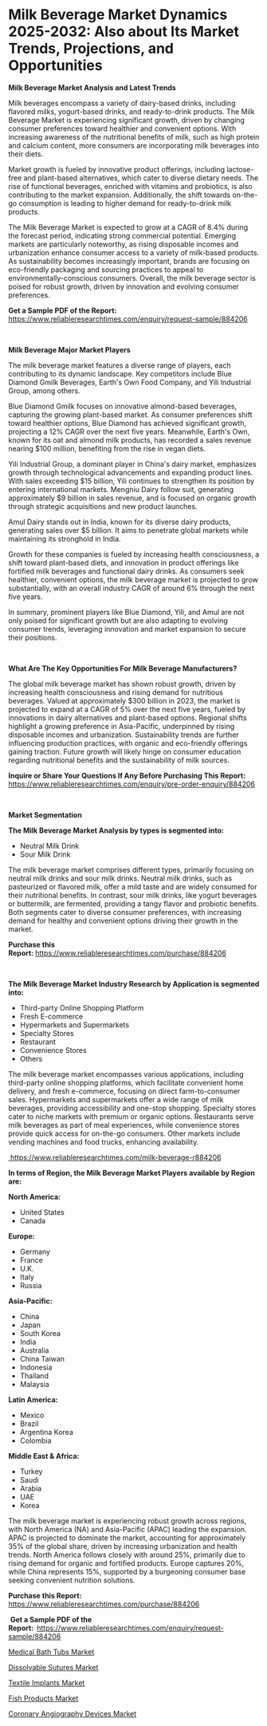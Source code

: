 <p><h1>Milk Beverage Market Dynamics 2025-2032: Also about Its Market Trends, Projections, and Opportunities</h1></p><p><strong>Milk Beverage Market Analysis and Latest Trends</strong></p>
<p><p>Milk beverages encompass a variety of dairy-based drinks, including flavored milks, yogurt-based drinks, and ready-to-drink products. The Milk Beverage Market is experiencing significant growth, driven by changing consumer preferences toward healthier and convenient options. With increasing awareness of the nutritional benefits of milk, such as high protein and calcium content, more consumers are incorporating milk beverages into their diets.</p><p>Market growth is fueled by innovative product offerings, including lactose-free and plant-based alternatives, which cater to diverse dietary needs. The rise of functional beverages, enriched with vitamins and probiotics, is also contributing to the market expansion. Additionally, the shift towards on-the-go consumption is leading to higher demand for ready-to-drink milk products.</p><p>The Milk Beverage Market is expected to grow at a CAGR of 8.4% during the forecast period, indicating strong commercial potential. Emerging markets are particularly noteworthy, as rising disposable incomes and urbanization enhance consumer access to a variety of milk-based products. As sustainability becomes increasingly important, brands are focusing on eco-friendly packaging and sourcing practices to appeal to environmentally-conscious consumers. Overall, the milk beverage sector is poised for robust growth, driven by innovation and evolving consumer preferences.</p></p>
<p><strong>Get a Sample PDF of the Report:&nbsp;</strong> <a href="https://www.reliableresearchtimes.com/enquiry/request-sample/884206?utm_campaign=3002&utm_medium=2&utm_source=Github&utm_content=ia&utm_term=07042025&utm_id=milk-beverage">https://www.reliableresearchtimes.com/enquiry/request-sample/884206</a></p>
<p>&nbsp;</p>
<p><strong>Milk Beverage Major Market Players</strong></p>
<p><p>The milk beverage market features a diverse range of players, each contributing to its dynamic landscape. Key competitors include Blue Diamond Gmilk Beverages, Earth's Own Food Company, and Yili Industrial Group, among others. </p><p>Blue Diamond Gmilk focuses on innovative almond-based beverages, capturing the growing plant-based market. As consumer preferences shift toward healthier options, Blue Diamond has achieved significant growth, projecting a 12% CAGR over the next five years. Meanwhile, Earth's Own, known for its oat and almond milk products, has recorded a sales revenue nearing $100 million, benefiting from the rise in vegan diets.</p><p>Yili Industrial Group, a dominant player in China's dairy market, emphasizes growth through technological advancements and expanding product lines. With sales exceeding $15 billion, Yili continues to strengthen its position by entering international markets. Mengniu Dairy follow suit, generating approximately $9 billion in sales revenue, and is focused on organic growth through strategic acquisitions and new product launches.</p><p>Amul Dairy stands out in India, known for its diverse dairy products, generating sales over $5 billion. It aims to penetrate global markets while maintaining its stronghold in India.</p><p>Growth for these companies is fueled by increasing health consciousness, a shift toward plant-based diets, and innovation in product offerings like fortified milk beverages and functional dairy drinks. As consumers seek healthier, convenient options, the milk beverage market is projected to grow substantially, with an overall industry CAGR of around 6% through the next five years.</p><p>In summary, prominent players like Blue Diamond, Yili, and Amul are not only poised for significant growth but are also adapting to evolving consumer trends, leveraging innovation and market expansion to secure their positions.</p></p>
<p>&nbsp;</p>
<p><strong>What Are The Key Opportunities For Milk Beverage Manufacturers?</strong></p>
<p><p>The global milk beverage market has shown robust growth, driven by increasing health consciousness and rising demand for nutritious beverages. Valued at approximately $300 billion in 2023, the market is projected to expand at a CAGR of 5% over the next five years, fueled by innovations in dairy alternatives and plant-based options. Regional shifts highlight a growing preference in Asia-Pacific, underpinned by rising disposable incomes and urbanization. Sustainability trends are further influencing production practices, with organic and eco-friendly offerings gaining traction. Future growth will likely hinge on consumer education regarding nutritional benefits and the sustainability of milk sources.</p></p>
<p><strong>Inquire or Share Your Questions If Any Before Purchasing This Report:</strong> <a href="https://www.reliableresearchtimes.com/enquiry/pre-order-enquiry/884206?utm_campaign=3002&utm_medium=2&utm_source=Github&utm_content=ia&utm_term=07042025&utm_id=milk-beverage">https://www.reliableresearchtimes.com/enquiry/pre-order-enquiry/884206</a></p>
<p>&nbsp;</p>
<p><strong>Market Segmentation</strong></p>
<p><strong>The Milk Beverage Market Analysis by types is segmented into:</strong></p>
<p><ul><li>Neutral Milk Drink</li><li>Sour Milk Drink</li></ul></p>
<p><p>The milk beverage market comprises different types, primarily focusing on neutral milk drinks and sour milk drinks. Neutral milk drinks, such as pasteurized or flavored milk, offer a mild taste and are widely consumed for their nutritional benefits. In contrast, sour milk drinks, like yogurt beverages or buttermilk, are fermented, providing a tangy flavor and probiotic benefits. Both segments cater to diverse consumer preferences, with increasing demand for healthy and convenient options driving their growth in the market.</p></p>
<p><strong>Purchase this Report:&nbsp;</strong><a href="https://www.reliableresearchtimes.com/purchase/884206?utm_campaign=3002&utm_medium=2&utm_source=Github&utm_content=ia&utm_term=07042025&utm_id=milk-beverage">https://www.reliableresearchtimes.com/purchase/884206</a></p>
<p>&nbsp;</p>
<p><strong>The Milk Beverage Market Industry Research by Application is segmented into:</strong></p>
<p><ul><li>Third-party Online Shopping Platform</li><li>Fresh E-commerce</li><li>Hypermarkets and Supermarkets</li><li>Specialty Stores</li><li>Restaurant</li><li>Convenience Stores</li><li>Others</li></ul></p>
<p><p>The milk beverage market encompasses various applications, including third-party online shopping platforms, which facilitate convenient home delivery, and fresh e-commerce, focusing on direct farm-to-consumer sales. Hypermarkets and supermarkets offer a wide range of milk beverages, providing accessibility and one-stop shopping. Specialty stores cater to niche markets with premium or organic options. Restaurants serve milk beverages as part of meal experiences, while convenience stores provide quick access for on-the-go consumers. Other markets include vending machines and food trucks, enhancing availability.</p></p>
<p><a href="https://www.reliableresearchtimes.com/milk-beverage-r884206?utm_campaign=3002&utm_medium=2&utm_source=Github&utm_content=ia&utm_term=07042025&utm_id=milk-beverage">&nbsp;https://www.reliableresearchtimes.com/milk-beverage-r884206</a></p>
<p><strong>In terms of Region, the Milk Beverage Market Players available by Region are:</strong></p>
<p>
    <p> <strong> North America: </strong>
        <ul>
            <li>United States</li>
            <li>Canada</li>
        </ul>
        </p> 
    <p> <strong> Europe: </strong>
        <ul>
            <li>Germany</li>
            <li>France</li>
            <li>U.K.</li>
            <li>Italy</li>
            <li>Russia</li>
        </ul>
        </p> 
    <p> <strong> Asia-Pacific: </strong>
        <ul>
            <li>China</li>
            <li>Japan</li>
            <li>South Korea</li>
            <li>India</li>
            <li>Australia</li>
            <li>China Taiwan</li>
            <li>Indonesia</li>
            <li>Thailand</li>
            <li>Malaysia</li>
        </ul>
        </p> 
    <p> <strong> Latin America: </strong>
        <ul>
            <li>Mexico</li>
            <li>Brazil</li>
            <li>Argentina Korea</li>
            <li>Colombia</li>
        </ul>
        </p> 
    <p> <strong> Middle East & Africa: </strong>
        <ul>
            <li>Turkey</li>
            <li>Saudi</li>
            <li>Arabia</li>
            <li>UAE</li>
            <li>Korea</li>
        </ul>
    </p>
    </p>
<p><p>The milk beverage market is experiencing robust growth across regions, with North America (NA) and Asia-Pacific (APAC) leading the expansion. APAC is projected to dominate the market, accounting for approximately 35% of the global share, driven by increasing urbanization and health trends. North America follows closely with around 25%, primarily due to rising demand for organic and fortified products. Europe captures 20%, while China represents 15%, supported by a burgeoning consumer base seeking convenient nutrition solutions.</p></p>
<p><strong>Purchase this Report: </strong><a href="https://www.reliableresearchtimes.com/purchase/884206?utm_campaign=3002&utm_medium=2&utm_source=Github&utm_content=ia&utm_term=07042025&utm_id=milk-beverage">https://www.reliableresearchtimes.com/purchase/884206</a></p>
<p>&nbsp;<strong>Get a Sample PDF of the Report:&nbsp;&nbsp;</strong><a href="https://www.reliableresearchtimes.com/enquiry/request-sample/884206?utm_campaign=3002&utm_medium=2&utm_source=Github&utm_content=ia&utm_term=07042025&utm_id=milk-beverage">https://www.reliableresearchtimes.com/enquiry/request-sample/884206</a></p>
<p><strong></strong></p>
<p><p><a href="https://www.linkedin.com/pulse/expert-analysis-medical-bath-tubs-market-dynamics-expected-zvrdc?utm_campaign=3002&utm_medium=2&utm_source=Github&utm_content=ia&utm_term=07042025&utm_id=milk-beverage">Medical Bath Tubs Market</a></p><p><a href="https://www.linkedin.com/pulse/dissolvable-sutures-market-growth-study-highlights-potential-4j2lc?utm_campaign=3002&utm_medium=2&utm_source=Github&utm_content=ia&utm_term=07042025&utm_id=milk-beverage">Dissolvable Sutures Market</a></p><p><a href="https://www.linkedin.com/pulse/revenue-forecast-textile-implants-industry-72-cagr-from-ahxec?utm_campaign=3002&utm_medium=2&utm_source=Github&utm_content=ia&utm_term=07042025&utm_id=milk-beverage">Textile Implants Market</a></p><p><a href="https://github.com/guinoopandam/Market-Research-Report-List-1/blob/main/fish-products-market.md?utm_campaign=3002&utm_medium=2&utm_source=Github&utm_content=ia&utm_term=07042025&utm_id=milk-beverage">Fish Products Market</a></p><p><a href="https://www.linkedin.com/pulse/examining-ups-downs-coronary-angiography-devices-market-size-jaifc?utm_campaign=3002&utm_medium=2&utm_source=Github&utm_content=ia&utm_term=07042025&utm_id=milk-beverage">Coronary Angiography Devices Market</a></p></p>
